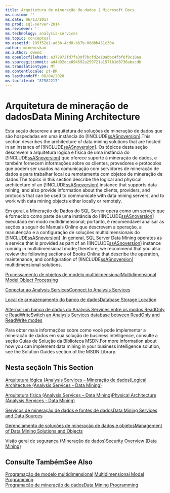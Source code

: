 ```yaml
---
title: Arquitetura de mineração de dados | Microsoft Docs
ms.custom: ''
ms.date: 06/13/2017
ms.prod: sql-server-2014
ms.reviewer: ''
ms.technology: analysis-services
ms.topic: conceptual
ms.assetid: 105f52e1-ad3b-4cd0-b67b-06dbb451c304
author: minewiskan
ms.author: owend
ms.openlocfilehash: a372972fd7fa39f7bcfd2e10abbc4fbf8f8c10aa
ms.sourcegitcommit: ad4d92dce894592a259721a1571b1d8736abacdb
ms.translationtype: MT
ms.contentlocale: pt-BR
ms.lasthandoff: 08/04/2020
ms.locfileid: "87582217"
---
```

# <a name="data-mining-architecture"></a><span data-ttu-id="793b8-102">Arquitetura de mineração de dados</span><span class="sxs-lookup"><span data-stu-id="793b8-102">Data Mining Architecture</span></span>
  <span data-ttu-id="793b8-103">Esta seção descreve a arquitetura de soluções de mineração de dados que são hospedadas em uma instância do [!INCLUDE[ssASnoversion](../../includes/ssasnoversion-md.md)].</span><span class="sxs-lookup"><span data-stu-id="793b8-103">This section describes the architecture of data mining solutions that are hosted in an instance of [!INCLUDE[ssASnoversion](../../includes/ssasnoversion-md.md)].</span></span> <span data-ttu-id="793b8-104">Os tópicos desta seção descrevem a arquitetura lógica e física de uma instância do [!INCLUDE[ssASnoversion](../../includes/ssasnoversion-md.md)] que oferece suporte à mineração de dados, e também fornecem informações sobre os clientes, provedores e protocolos que podem ser usados na comunicação com servidores de mineração de dados e para trabalhar local ou remotamente com objetos de mineração de dados.</span><span class="sxs-lookup"><span data-stu-id="793b8-104">The topics in this section describe the logical and physical architecture of an [!INCLUDE[ssASnoversion](../../includes/ssasnoversion-md.md)] instance that supports data mining, and also provide information about the clients, providers, and protocols that can be used to communicate with data mining servers, and to work with data mining objects either locally or remotely.</span></span>  
  
 <span data-ttu-id="793b8-105">Em geral, a Mineração de Dados do SQL Server opera como um serviço que é fornecido como parte de uma instância do [!INCLUDE[ssASnoversion](../../includes/ssasnoversion-md.md)] executada em modo multidimensional; portanto, é recomendável analisar as seções a seguir de Manuais Online que descrevem a operação, a manutenção e a configuração de soluções multidimensionais do [!INCLUDE[ssASnoversion](../../includes/ssasnoversion-md.md)] .</span><span class="sxs-lookup"><span data-stu-id="793b8-105">In general, SQL Server Data Mining operates as a service that is provided as part of an [!INCLUDE[ssASnoversion](../../includes/ssasnoversion-md.md)] instance running in multidimensional mode; therefore, we recommend that you also review the following sections of Books Online that describe the operation, maintenance, and configuration of [!INCLUDE[ssASnoversion](../../includes/ssasnoversion-md.md)] multidimensional solutions.</span></span>  
  
 [<span data-ttu-id="793b8-106">Processamento de objetos de modelo multidimensional</span><span class="sxs-lookup"><span data-stu-id="793b8-106">Multidimensional Model Object Processing</span></span>](../multidimensional-models/processing-a-multidimensional-model-analysis-services.md)  
  
 [<span data-ttu-id="793b8-107">Conectar ao Analysis Services</span><span class="sxs-lookup"><span data-stu-id="793b8-107">Connect to Analysis Services</span></span>](../instances/connect-to-analysis-services.md)  
  
 [<span data-ttu-id="793b8-108">Local de armazenamento do banco de dados</span><span class="sxs-lookup"><span data-stu-id="793b8-108">Database Storage Location</span></span>](../multidimensional-models/database-storage-location.md)  
  
 [<span data-ttu-id="793b8-109">Alternar um banco de dados do Analysis Services entre os modos ReadOnly e ReadWrite</span><span class="sxs-lookup"><span data-stu-id="793b8-109">Switch an Analysis Services database between ReadOnly and ReadWrite modes</span></span>](../multidimensional-models/switch-an-analysis-services-database-between-readonly-and-readwrite-modes.md)  
  
 <span data-ttu-id="793b8-110">Para obter mais informações sobre como você pode implementar a mineração de dados em sua solução de business intelligence, consulte a seção Guias de Solução da Biblioteca MSDN.</span><span class="sxs-lookup"><span data-stu-id="793b8-110">For more information about how you can implement data mining in your business intelligence solution, see the Solution Guides section of the MSDN Library.</span></span>  
  
## <a name="in-this-section"></a><span data-ttu-id="793b8-111">Nesta seção</span><span class="sxs-lookup"><span data-stu-id="793b8-111">In This Section</span></span>  
 [<span data-ttu-id="793b8-112">Arquitetura lógica &#40;Analysis Services – Mineração de dados&#41;</span><span class="sxs-lookup"><span data-stu-id="793b8-112">Logical Architecture &#40;Analysis Services - Data Mining&#41;</span></span>](logical-architecture-analysis-services-data-mining.md)  
  
 [<span data-ttu-id="793b8-113">Arquitetura física &#40;Analysis Services – Data Mining&#41;</span><span class="sxs-lookup"><span data-stu-id="793b8-113">Physical Architecture &#40;Analysis Services - Data Mining&#41;</span></span>](physical-architecture-analysis-services-data-mining.md)  
  
 [<span data-ttu-id="793b8-114">Serviços de mineração de dados e fontes de dados</span><span class="sxs-lookup"><span data-stu-id="793b8-114">Data Mining Services and Data Sources</span></span>](data-mining-services-and-data-sources.md)  
  
 [<span data-ttu-id="793b8-115">Gerenciamento de soluções de mineração de dados e objetos</span><span class="sxs-lookup"><span data-stu-id="793b8-115">Management of Data Mining Solutions and Objects</span></span>](management-of-data-mining-solutions-and-objects.md)  
  
 [<span data-ttu-id="793b8-116">Visão geral de segurança &#40;Mineração de dados&#41;</span><span class="sxs-lookup"><span data-stu-id="793b8-116">Security Overview &#40;Data Mining&#41;</span></span>](security-overview-data-mining.md)  
  
## <a name="see-also"></a><span data-ttu-id="793b8-117">Consulte Também</span><span class="sxs-lookup"><span data-stu-id="793b8-117">See Also</span></span>  
 <span data-ttu-id="793b8-118">[Programação de modelo multidimensional](../multidimensional-models/multidimensional-model-programming.md) </span><span class="sxs-lookup"><span data-stu-id="793b8-118">[Multidimensional Model Programming](../multidimensional-models/multidimensional-model-programming.md) </span></span>  
 [<span data-ttu-id="793b8-119">Programação de mineração de dados</span><span class="sxs-lookup"><span data-stu-id="793b8-119">Data Mining Programming</span></span>](../dev-guide/data-mining-programming.md)  
  
  
